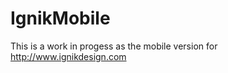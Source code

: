 IgnikMobile
===========

This is a work in progess as the mobile version for http://www.ignikdesign.com
